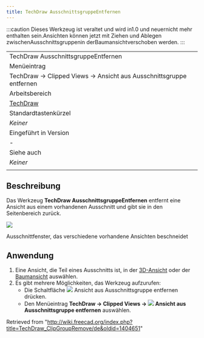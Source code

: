 ```yaml
---
title: TechDraw AusschnittsgruppeEntfernen
---
```


:::caution
Dieses Werkzeug ist veraltet und wird in1.0 und neuernicht mehr enthalten sein.Ansichten können jetzt mit Ziehen und Ablegen zwischenAusschnittsgruppenin derBaumansichtverschoben werden.
:::

|                                                                    |
| ------------------------------------------------------------------ |
| TechDraw AusschnittsgruppeEntfernen                                |
| Menüeintrag                                                        |
| TechDraw → Clipped Views → Ansicht aus Ausschnittsgruppe entfernen |
| Arbeitsbereich                                                     |
| [TechDraw](/TechDraw_Workbench/de "TechDraw Workbench/de")         |
| Standardtastenkürzel                                               |
| _Keiner_                                                           |
| Eingeführt in Version                                              |
| -                                                                  |
| Siehe auch                                                         |
| _Keiner_                                                           |
|                                                                    |

## Beschreibung

Das Werkzeug **TechDraw AusschnittsgruppeEntfernen** entfernt eine Ansicht aus einem vorhandenen Ausschnitt und gibt sie in den Seitenbereich zurück.

![](/images/TechDraw_Clipview.png)

Ausschnittfenster, das verschiedene vorhandene Ansichten beschneidet

## Anwendung

1. Eine Ansicht, die Teil eines Ausschnitts ist, in der [3D-Ansicht](/3D_view/de "3D view/de") oder der [Baumansicht](/Tree_view/de "Tree view/de") auswählen.
2. Es gibt mehrere Möglichkeiten, das Werkzeug aufzurufen:
   - Die Schaltfläche ![](/images/TechDraw_ClipGroupRemove.svg) Ansicht aus Ausschnittsgruppe entfernen drücken.
   - Den Menüeintrag **TechDraw → Clipped Views → ![](/images/TechDraw_ClipGroupRemove.svg) Ansicht aus Ausschnittsgruppe entfernen** auswählen.

Retrieved from "<http://wiki.freecad.org/index.php?title=TechDraw_ClipGroupRemove/de&oldid=1404651>"
